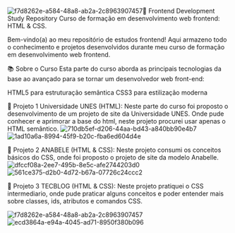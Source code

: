 ![f7d8262e-a584-48a8-ab2a-2c8963907457](https://github.com/user-attachments/assets/e8b7af8c-3bd2-40b7-8d7d-d9d16c7bfdb0)🚀 Frontend Development Study Repository
Curso de formação em desenvolvimento web frontend: HTML & CSS.

Bem-vindo(a) ao meu repositório de estudos frontend! Aqui armazeno todo o conhecimento e projetos desenvolvidos durante meu curso de formação em desenvolvimento web frontend.

📚 Sobre o Curso
Esta parte do curso aborda as principais tecnologias da base ao avançado para se tornar um desenvolvedor web front-end:

HTML5 para estruturação semântica
CSS3 para estilização moderna

📂 Projeto 1 Universidade UNES (HTML):
Neste parte do curso foi proposto o desenvolvimento de um projeto de site da Universidade UNES. Onde pude conhecer e aprimorar a base do html, neste projeto procurei usar apenas o HTML semântico.
![710db5ef-d206-44aa-bd43-a840bb90e4b7](https://github.com/user-attachments/assets/26b36efb-d8bc-4a68-b1c5-73ceb7bd3f16)
![1ad10a6a-8994-45f9-b20c-fba6ed604d4e](https://github.com/user-attachments/assets/14f8c02c-696c-447e-8c81-de4f9e295112)

📂 Projeto 2 ANABELE (HTML & CSS):
Neste projeto consumi os conceitos básicos do CSS, onde foi proposto o projeto de site da modelo Anabelle.
![dfccf08a-2ee7-495b-8e5c-afe2744203d0](https://github.com/user-attachments/assets/338c8811-cb67-458c-9890-3629396a4ad4)
![561ce375-d2b0-4d72-b67a-07726c24ccc2](https://github.com/user-attachments/assets/70833857-9c4b-433c-a08a-94680e4a2ae8)

📂 Projeto 3 TECBLOG (HTML & CSS):
Neste projeto pratiquei o CSS intermediario, onde pude praticar alguns conceitos e poder entender mais sobre classes, ids, atributos e comandos CSS.

![f7d8262e-a584-48a8-ab2a-2c8963907457](https://github.com/user-attachments/assets/cfaa4b66-fc62-492e-b604-a78eb354dc81)
![ecd3864a-e94a-4045-ad71-8950f380b096](https://github.com/user-attachments/assets/19b75387-89db-495b-ac87-345c9accea15)
